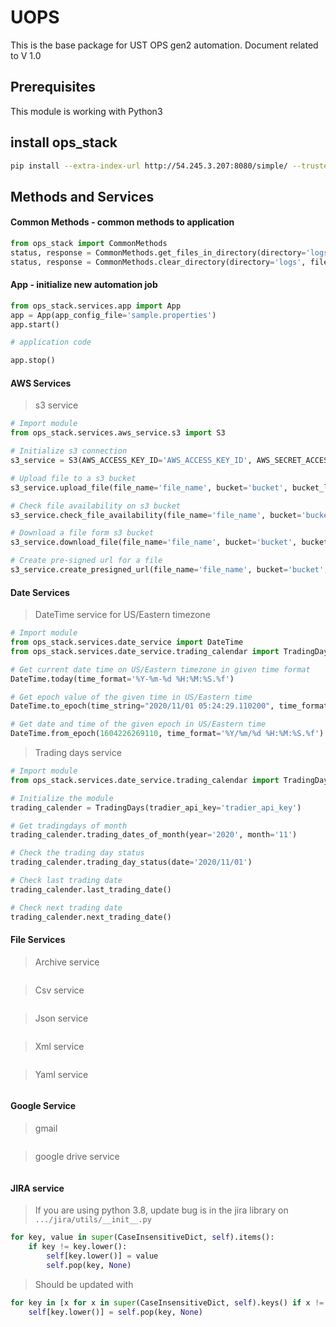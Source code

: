 # UOPS

This is the base package for UST OPS gen2 automation. Document related to V 1.0

## Prerequisites

This module is working with Python3

## install ops_stack

```bash
pip install --extra-index-url http://54.245.3.207:8080/simple/ --trusted-host 54.245.3.207 ops_stack --user
```

## Methods and Services

#### Common Methods - common methods to application
```python
from ops_stack import CommonMethods
status, response = CommonMethods.get_files_in_directory(directory='logs', file_filter='*.log')
status, response = CommonMethods.clear_directory(directory='logs', file_filter='*.log')
```
#### App - initialize new automation job
```python
from ops_stack.services.app import App
app = App(app_config_file='sample.properties')
app.start()

# application code

app.stop()
```
#### AWS Services
> s3 service
```python
# Import module
from ops_stack.services.aws_service.s3 import S3

# Initialize s3 connection
s3_service = S3(AWS_ACCESS_KEY_ID='AWS_ACCESS_KEY_ID', AWS_SECRET_ACCESS_KEY='AWS_SECRET_ACCESS_KEY')

# Upload file to a s3 bucket
s3_service.upload_file(file_name='file_name', bucket='bucket', bucket_location='bucket_location', directory='file_location')

# Check file availability on s3 bucket
s3_service.check_file_availability(file_name='file_name', bucket='bucket', bucket_location='bucket_location')

# Download a file form s3 bucket
s3_service.download_file(file_name='file_name', bucket='bucket', bucket_location='bucket_location', directory='file_download_location')

# Create pre-signed url for a file
s3_service.create_presigned_url(file_name='file_name', bucket='bucket', bucket_location='bucket_location', expiration=3600)
```
#### Date Services
> DateTime service for US/Eastern timezone
```python
# Import module
from ops_stack.services.date_service import DateTime
from ops_stack.services.date_service.trading_calendar import TradingDays

# Get current date time on US/Eastern timezone in given time format 
DateTime.today(time_format='%Y-%m-%d %H:%M:%S.%f')

# Get epoch value of the given time in US/Eastern time
DateTime.to_epoch(time_string="2020/11/01 05:24:29.110200", time_format='%Y/%m/%d %H:%M:%S.%f')

# Get date and time of the given epoch in US/Eastern time
DateTime.from_epoch(1604226269110, time_format='%Y/%m/%d %H:%M:%S.%f')
```
> Trading days service
```python
# Import module
from ops_stack.services.date_service.trading_calendar import TradingDays

# Initialize the module
trading_calender = TradingDays(tradier_api_key='tradier_api_key')

# Get tradingdays of month
trading_calender.trading_dates_of_month(year='2020', month='11')

# Check the trading day status
trading_calender.trading_day_status(date='2020/11/01')

# Check last trading date
trading_calender.last_trading_date()

# Check next trading date
trading_calender.next_trading_date()
```
#### File Services
> Archive service
```python

```
> Csv service
```python

```
> Json service
```python

```
> Xml service
```python

```
> Yaml service
```python

```

#### Google Service
> gmail
```python

```
> google drive service
```python

```
#### JIRA service
> If you are using python 3.8, update bug is in the jira library on `.../jira/utils/__init__.py`
```python
for key, value in super(CaseInsensitiveDict, self).items():
    if key != key.lower():
        self[key.lower()] = value
        self.pop(key, None)
```
> Should be updated with
```python
for key in [x for x in super(CaseInsensitiveDict, self).keys() if x != x.lower()]:
    self[key.lower()] = self.pop(key, None)
```


